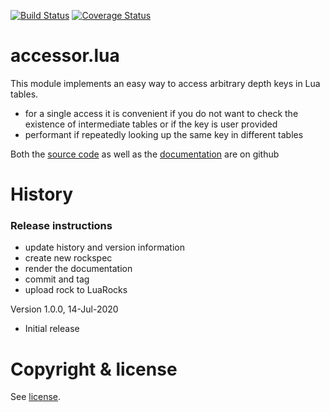 [![Build Status](https://travis-ci.com/Tieske/accessor.lua.svg?branch=master)](https://travis-ci.com/Tieske/accessor.lua)
[![Coverage Status](https://coveralls.io/repos/github/Tieske/accessor.lua/badge.svg?branch=master)](https://coveralls.io/github/Tieske/accessor.lua?branch=master)

accessor.lua
==============

This module implements an easy way to access arbitrary depth keys in Lua tables.

* for a single access it is convenient if you do not want to check the existence
  of intermediate tables or if the key is user provided
* performant if repeatedly looking up the same key in different tables

Both the [source code](https://github.com/Tieske/accessor.lua) as well as the
[documentation](http://tieske.github.io/accessor.lua) are on github


History
=======

### Release instructions

- update history and version information
- create new rockspec
- render the documentation
- commit and tag
- upload rock to LuaRocks

Version 1.0.0, 14-Jul-2020

 - Initial release


Copyright & license
===================
See [license](https://github.com/Tieske/accessor.lua/blob/master/LICENSE).
